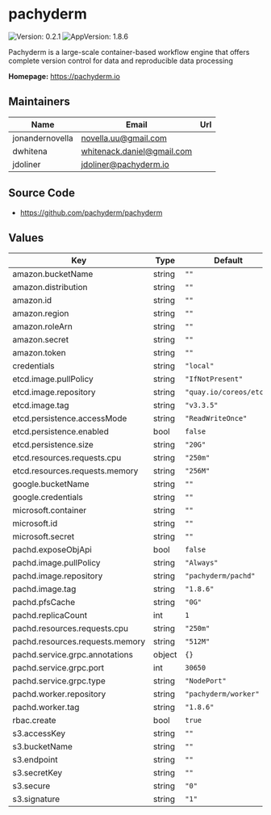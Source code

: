 # pachyderm

![Version: 0.2.1](https://img.shields.io/badge/Version-0.2.1-informational?style=flat-square) ![AppVersion: 1.8.6](https://img.shields.io/badge/AppVersion-1.8.6-informational?style=flat-square)

Pachyderm is a large-scale container-based workflow engine that offers complete version control for data and reproducible data processing

**Homepage:** <https://pachyderm.io>

## Maintainers

| Name | Email | Url |
| ---- | ------ | --- |
| jonandernovella | <novella.uu@gmail.com> |  |
| dwhitena | <whitenack.daniel@gmail.com> |  |
| jdoliner | <jdoliner@pachyderm.io> |  |

## Source Code

* <https://github.com/pachyderm/pachyderm>

## Values

| Key | Type | Default | Description |
|-----|------|---------|-------------|
| amazon.bucketName | string | `""` |  |
| amazon.distribution | string | `""` |  |
| amazon.id | string | `""` |  |
| amazon.region | string | `""` |  |
| amazon.roleArn | string | `""` |  |
| amazon.secret | string | `""` |  |
| amazon.token | string | `""` |  |
| credentials | string | `"local"` |  |
| etcd.image.pullPolicy | string | `"IfNotPresent"` |  |
| etcd.image.repository | string | `"quay.io/coreos/etcd"` |  |
| etcd.image.tag | string | `"v3.3.5"` |  |
| etcd.persistence.accessMode | string | `"ReadWriteOnce"` |  |
| etcd.persistence.enabled | bool | `false` |  |
| etcd.persistence.size | string | `"20G"` |  |
| etcd.resources.requests.cpu | string | `"250m"` |  |
| etcd.resources.requests.memory | string | `"256M"` |  |
| google.bucketName | string | `""` |  |
| google.credentials | string | `""` |  |
| microsoft.container | string | `""` |  |
| microsoft.id | string | `""` |  |
| microsoft.secret | string | `""` |  |
| pachd.exposeObjApi | bool | `false` |  |
| pachd.image.pullPolicy | string | `"Always"` |  |
| pachd.image.repository | string | `"pachyderm/pachd"` |  |
| pachd.image.tag | string | `"1.8.6"` |  |
| pachd.pfsCache | string | `"0G"` |  |
| pachd.replicaCount | int | `1` |  |
| pachd.resources.requests.cpu | string | `"250m"` |  |
| pachd.resources.requests.memory | string | `"512M"` |  |
| pachd.service.grpc.annotations | object | `{}` |  |
| pachd.service.grpc.port | int | `30650` |  |
| pachd.service.grpc.type | string | `"NodePort"` |  |
| pachd.worker.repository | string | `"pachyderm/worker"` |  |
| pachd.worker.tag | string | `"1.8.6"` |  |
| rbac.create | bool | `true` |  |
| s3.accessKey | string | `""` |  |
| s3.bucketName | string | `""` |  |
| s3.endpoint | string | `""` |  |
| s3.secretKey | string | `""` |  |
| s3.secure | string | `"0"` |  |
| s3.signature | string | `"1"` |  |

